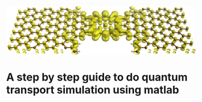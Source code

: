 ![title_pic](2d_mol_junction.png)

# A step by step guide to do quantum transport simulation using matlab





